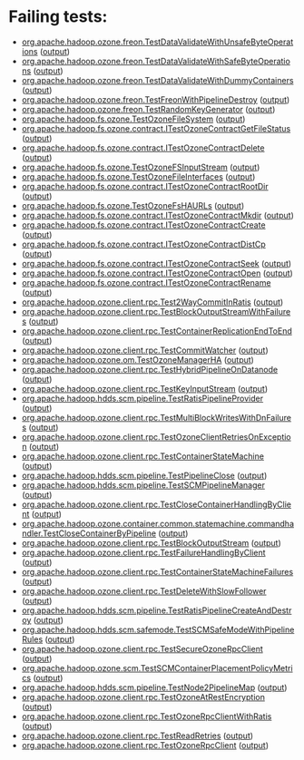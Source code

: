 # Failing tests: 

 * [org.apache.hadoop.ozone.freon.TestDataValidateWithUnsafeByteOperations](/tmp/log/pr/pr-hdds-1569-5gmkr/integration/workdir/hadoop-ozone/tools/org.apache.hadoop.ozone.freon.TestDataValidateWithUnsafeByteOperations.txt) ([output](/tmp/log/pr/pr-hdds-1569-5gmkr/integration/workdir/hadoop-ozone/tools/org.apache.hadoop.ozone.freon.TestDataValidateWithUnsafeByteOperations-output.txt/))
 * [org.apache.hadoop.ozone.freon.TestDataValidateWithSafeByteOperations](/tmp/log/pr/pr-hdds-1569-5gmkr/integration/workdir/hadoop-ozone/tools/org.apache.hadoop.ozone.freon.TestDataValidateWithSafeByteOperations.txt) ([output](/tmp/log/pr/pr-hdds-1569-5gmkr/integration/workdir/hadoop-ozone/tools/org.apache.hadoop.ozone.freon.TestDataValidateWithSafeByteOperations-output.txt/))
 * [org.apache.hadoop.ozone.freon.TestDataValidateWithDummyContainers](/tmp/log/pr/pr-hdds-1569-5gmkr/integration/workdir/hadoop-ozone/tools/org.apache.hadoop.ozone.freon.TestDataValidateWithDummyContainers.txt) ([output](/tmp/log/pr/pr-hdds-1569-5gmkr/integration/workdir/hadoop-ozone/tools/org.apache.hadoop.ozone.freon.TestDataValidateWithDummyContainers-output.txt/))
 * [org.apache.hadoop.ozone.freon.TestFreonWithPipelineDestroy](/tmp/log/pr/pr-hdds-1569-5gmkr/integration/workdir/hadoop-ozone/tools/org.apache.hadoop.ozone.freon.TestFreonWithPipelineDestroy.txt) ([output](/tmp/log/pr/pr-hdds-1569-5gmkr/integration/workdir/hadoop-ozone/tools/org.apache.hadoop.ozone.freon.TestFreonWithPipelineDestroy-output.txt/))
 * [org.apache.hadoop.ozone.freon.TestRandomKeyGenerator](/tmp/log/pr/pr-hdds-1569-5gmkr/integration/workdir/hadoop-ozone/tools/org.apache.hadoop.ozone.freon.TestRandomKeyGenerator.txt) ([output](/tmp/log/pr/pr-hdds-1569-5gmkr/integration/workdir/hadoop-ozone/tools/org.apache.hadoop.ozone.freon.TestRandomKeyGenerator-output.txt/))
 * [org.apache.hadoop.fs.ozone.TestOzoneFileSystem](/tmp/log/pr/pr-hdds-1569-5gmkr/integration/workdir/hadoop-ozone/ozonefs/org.apache.hadoop.fs.ozone.TestOzoneFileSystem.txt) ([output](/tmp/log/pr/pr-hdds-1569-5gmkr/integration/workdir/hadoop-ozone/ozonefs/org.apache.hadoop.fs.ozone.TestOzoneFileSystem-output.txt/))
 * [org.apache.hadoop.fs.ozone.contract.ITestOzoneContractGetFileStatus](/tmp/log/pr/pr-hdds-1569-5gmkr/integration/workdir/hadoop-ozone/ozonefs/org.apache.hadoop.fs.ozone.contract.ITestOzoneContractGetFileStatus.txt) ([output](/tmp/log/pr/pr-hdds-1569-5gmkr/integration/workdir/hadoop-ozone/ozonefs/org.apache.hadoop.fs.ozone.contract.ITestOzoneContractGetFileStatus-output.txt/))
 * [org.apache.hadoop.fs.ozone.contract.ITestOzoneContractDelete](/tmp/log/pr/pr-hdds-1569-5gmkr/integration/workdir/hadoop-ozone/ozonefs/org.apache.hadoop.fs.ozone.contract.ITestOzoneContractDelete.txt) ([output](/tmp/log/pr/pr-hdds-1569-5gmkr/integration/workdir/hadoop-ozone/ozonefs/org.apache.hadoop.fs.ozone.contract.ITestOzoneContractDelete-output.txt/))
 * [org.apache.hadoop.fs.ozone.TestOzoneFSInputStream](/tmp/log/pr/pr-hdds-1569-5gmkr/integration/workdir/hadoop-ozone/ozonefs/org.apache.hadoop.fs.ozone.TestOzoneFSInputStream.txt) ([output](/tmp/log/pr/pr-hdds-1569-5gmkr/integration/workdir/hadoop-ozone/ozonefs/org.apache.hadoop.fs.ozone.TestOzoneFSInputStream-output.txt/))
 * [org.apache.hadoop.fs.ozone.TestOzoneFileInterfaces](/tmp/log/pr/pr-hdds-1569-5gmkr/integration/workdir/hadoop-ozone/ozonefs/org.apache.hadoop.fs.ozone.TestOzoneFileInterfaces.txt) ([output](/tmp/log/pr/pr-hdds-1569-5gmkr/integration/workdir/hadoop-ozone/ozonefs/org.apache.hadoop.fs.ozone.TestOzoneFileInterfaces-output.txt/))
 * [org.apache.hadoop.fs.ozone.contract.ITestOzoneContractRootDir](/tmp/log/pr/pr-hdds-1569-5gmkr/integration/workdir/hadoop-ozone/ozonefs/org.apache.hadoop.fs.ozone.contract.ITestOzoneContractRootDir.txt) ([output](/tmp/log/pr/pr-hdds-1569-5gmkr/integration/workdir/hadoop-ozone/ozonefs/org.apache.hadoop.fs.ozone.contract.ITestOzoneContractRootDir-output.txt/))
 * [org.apache.hadoop.fs.ozone.TestOzoneFsHAURLs](/tmp/log/pr/pr-hdds-1569-5gmkr/integration/workdir/hadoop-ozone/ozonefs/org.apache.hadoop.fs.ozone.TestOzoneFsHAURLs.txt) ([output](/tmp/log/pr/pr-hdds-1569-5gmkr/integration/workdir/hadoop-ozone/ozonefs/org.apache.hadoop.fs.ozone.TestOzoneFsHAURLs-output.txt/))
 * [org.apache.hadoop.fs.ozone.contract.ITestOzoneContractMkdir](/tmp/log/pr/pr-hdds-1569-5gmkr/integration/workdir/hadoop-ozone/ozonefs/org.apache.hadoop.fs.ozone.contract.ITestOzoneContractMkdir.txt) ([output](/tmp/log/pr/pr-hdds-1569-5gmkr/integration/workdir/hadoop-ozone/ozonefs/org.apache.hadoop.fs.ozone.contract.ITestOzoneContractMkdir-output.txt/))
 * [org.apache.hadoop.fs.ozone.contract.ITestOzoneContractCreate](/tmp/log/pr/pr-hdds-1569-5gmkr/integration/workdir/hadoop-ozone/ozonefs/org.apache.hadoop.fs.ozone.contract.ITestOzoneContractCreate.txt) ([output](/tmp/log/pr/pr-hdds-1569-5gmkr/integration/workdir/hadoop-ozone/ozonefs/org.apache.hadoop.fs.ozone.contract.ITestOzoneContractCreate-output.txt/))
 * [org.apache.hadoop.fs.ozone.contract.ITestOzoneContractDistCp](/tmp/log/pr/pr-hdds-1569-5gmkr/integration/workdir/hadoop-ozone/ozonefs/org.apache.hadoop.fs.ozone.contract.ITestOzoneContractDistCp.txt) ([output](/tmp/log/pr/pr-hdds-1569-5gmkr/integration/workdir/hadoop-ozone/ozonefs/org.apache.hadoop.fs.ozone.contract.ITestOzoneContractDistCp-output.txt/))
 * [org.apache.hadoop.fs.ozone.contract.ITestOzoneContractSeek](/tmp/log/pr/pr-hdds-1569-5gmkr/integration/workdir/hadoop-ozone/ozonefs/org.apache.hadoop.fs.ozone.contract.ITestOzoneContractSeek.txt) ([output](/tmp/log/pr/pr-hdds-1569-5gmkr/integration/workdir/hadoop-ozone/ozonefs/org.apache.hadoop.fs.ozone.contract.ITestOzoneContractSeek-output.txt/))
 * [org.apache.hadoop.fs.ozone.contract.ITestOzoneContractOpen](/tmp/log/pr/pr-hdds-1569-5gmkr/integration/workdir/hadoop-ozone/ozonefs/org.apache.hadoop.fs.ozone.contract.ITestOzoneContractOpen.txt) ([output](/tmp/log/pr/pr-hdds-1569-5gmkr/integration/workdir/hadoop-ozone/ozonefs/org.apache.hadoop.fs.ozone.contract.ITestOzoneContractOpen-output.txt/))
 * [org.apache.hadoop.fs.ozone.contract.ITestOzoneContractRename](/tmp/log/pr/pr-hdds-1569-5gmkr/integration/workdir/hadoop-ozone/ozonefs/org.apache.hadoop.fs.ozone.contract.ITestOzoneContractRename.txt) ([output](/tmp/log/pr/pr-hdds-1569-5gmkr/integration/workdir/hadoop-ozone/ozonefs/org.apache.hadoop.fs.ozone.contract.ITestOzoneContractRename-output.txt/))
 * [org.apache.hadoop.ozone.client.rpc.Test2WayCommitInRatis](/tmp/log/pr/pr-hdds-1569-5gmkr/integration/workdir/hadoop-ozone/integration-test/org.apache.hadoop.ozone.client.rpc.Test2WayCommitInRatis.txt) ([output](/tmp/log/pr/pr-hdds-1569-5gmkr/integration/workdir/hadoop-ozone/integration-test/org.apache.hadoop.ozone.client.rpc.Test2WayCommitInRatis-output.txt/))
 * [org.apache.hadoop.ozone.client.rpc.TestBlockOutputStreamWithFailures](/tmp/log/pr/pr-hdds-1569-5gmkr/integration/workdir/hadoop-ozone/integration-test/org.apache.hadoop.ozone.client.rpc.TestBlockOutputStreamWithFailures.txt) ([output](/tmp/log/pr/pr-hdds-1569-5gmkr/integration/workdir/hadoop-ozone/integration-test/org.apache.hadoop.ozone.client.rpc.TestBlockOutputStreamWithFailures-output.txt/))
 * [org.apache.hadoop.ozone.client.rpc.TestContainerReplicationEndToEnd](/tmp/log/pr/pr-hdds-1569-5gmkr/integration/workdir/hadoop-ozone/integration-test/org.apache.hadoop.ozone.client.rpc.TestContainerReplicationEndToEnd.txt) ([output](/tmp/log/pr/pr-hdds-1569-5gmkr/integration/workdir/hadoop-ozone/integration-test/org.apache.hadoop.ozone.client.rpc.TestContainerReplicationEndToEnd-output.txt/))
 * [org.apache.hadoop.ozone.client.rpc.TestCommitWatcher](/tmp/log/pr/pr-hdds-1569-5gmkr/integration/workdir/hadoop-ozone/integration-test/org.apache.hadoop.ozone.client.rpc.TestCommitWatcher.txt) ([output](/tmp/log/pr/pr-hdds-1569-5gmkr/integration/workdir/hadoop-ozone/integration-test/org.apache.hadoop.ozone.client.rpc.TestCommitWatcher-output.txt/))
 * [org.apache.hadoop.ozone.om.TestOzoneManagerHA](/tmp/log/pr/pr-hdds-1569-5gmkr/integration/workdir/hadoop-ozone/integration-test/org.apache.hadoop.ozone.om.TestOzoneManagerHA.txt) ([output](/tmp/log/pr/pr-hdds-1569-5gmkr/integration/workdir/hadoop-ozone/integration-test/org.apache.hadoop.ozone.om.TestOzoneManagerHA-output.txt/))
 * [org.apache.hadoop.ozone.client.rpc.TestHybridPipelineOnDatanode](/tmp/log/pr/pr-hdds-1569-5gmkr/integration/workdir/hadoop-ozone/integration-test/org.apache.hadoop.ozone.client.rpc.TestHybridPipelineOnDatanode.txt) ([output](/tmp/log/pr/pr-hdds-1569-5gmkr/integration/workdir/hadoop-ozone/integration-test/org.apache.hadoop.ozone.client.rpc.TestHybridPipelineOnDatanode-output.txt/))
 * [org.apache.hadoop.ozone.client.rpc.TestKeyInputStream](/tmp/log/pr/pr-hdds-1569-5gmkr/integration/workdir/hadoop-ozone/integration-test/org.apache.hadoop.ozone.client.rpc.TestKeyInputStream.txt) ([output](/tmp/log/pr/pr-hdds-1569-5gmkr/integration/workdir/hadoop-ozone/integration-test/org.apache.hadoop.ozone.client.rpc.TestKeyInputStream-output.txt/))
 * [org.apache.hadoop.hdds.scm.pipeline.TestRatisPipelineProvider](/tmp/log/pr/pr-hdds-1569-5gmkr/integration/workdir/hadoop-ozone/integration-test/org.apache.hadoop.hdds.scm.pipeline.TestRatisPipelineProvider.txt) ([output](/tmp/log/pr/pr-hdds-1569-5gmkr/integration/workdir/hadoop-ozone/integration-test/org.apache.hadoop.hdds.scm.pipeline.TestRatisPipelineProvider-output.txt/))
 * [org.apache.hadoop.ozone.client.rpc.TestMultiBlockWritesWithDnFailures](/tmp/log/pr/pr-hdds-1569-5gmkr/integration/workdir/hadoop-ozone/integration-test/org.apache.hadoop.ozone.client.rpc.TestMultiBlockWritesWithDnFailures.txt) ([output](/tmp/log/pr/pr-hdds-1569-5gmkr/integration/workdir/hadoop-ozone/integration-test/org.apache.hadoop.ozone.client.rpc.TestMultiBlockWritesWithDnFailures-output.txt/))
 * [org.apache.hadoop.ozone.client.rpc.TestOzoneClientRetriesOnException](/tmp/log/pr/pr-hdds-1569-5gmkr/integration/workdir/hadoop-ozone/integration-test/org.apache.hadoop.ozone.client.rpc.TestOzoneClientRetriesOnException.txt) ([output](/tmp/log/pr/pr-hdds-1569-5gmkr/integration/workdir/hadoop-ozone/integration-test/org.apache.hadoop.ozone.client.rpc.TestOzoneClientRetriesOnException-output.txt/))
 * [org.apache.hadoop.ozone.client.rpc.TestContainerStateMachine](/tmp/log/pr/pr-hdds-1569-5gmkr/integration/workdir/hadoop-ozone/integration-test/org.apache.hadoop.ozone.client.rpc.TestContainerStateMachine.txt) ([output](/tmp/log/pr/pr-hdds-1569-5gmkr/integration/workdir/hadoop-ozone/integration-test/org.apache.hadoop.ozone.client.rpc.TestContainerStateMachine-output.txt/))
 * [org.apache.hadoop.hdds.scm.pipeline.TestPipelineClose](/tmp/log/pr/pr-hdds-1569-5gmkr/integration/workdir/hadoop-ozone/integration-test/org.apache.hadoop.hdds.scm.pipeline.TestPipelineClose.txt) ([output](/tmp/log/pr/pr-hdds-1569-5gmkr/integration/workdir/hadoop-ozone/integration-test/org.apache.hadoop.hdds.scm.pipeline.TestPipelineClose-output.txt/))
 * [org.apache.hadoop.hdds.scm.pipeline.TestSCMPipelineManager](/tmp/log/pr/pr-hdds-1569-5gmkr/integration/workdir/hadoop-ozone/integration-test/org.apache.hadoop.hdds.scm.pipeline.TestSCMPipelineManager.txt) ([output](/tmp/log/pr/pr-hdds-1569-5gmkr/integration/workdir/hadoop-ozone/integration-test/org.apache.hadoop.hdds.scm.pipeline.TestSCMPipelineManager-output.txt/))
 * [org.apache.hadoop.ozone.client.rpc.TestCloseContainerHandlingByClient](/tmp/log/pr/pr-hdds-1569-5gmkr/integration/workdir/hadoop-ozone/integration-test/org.apache.hadoop.ozone.client.rpc.TestCloseContainerHandlingByClient.txt) ([output](/tmp/log/pr/pr-hdds-1569-5gmkr/integration/workdir/hadoop-ozone/integration-test/org.apache.hadoop.ozone.client.rpc.TestCloseContainerHandlingByClient-output.txt/))
 * [org.apache.hadoop.ozone.container.common.statemachine.commandhandler.TestCloseContainerByPipeline](/tmp/log/pr/pr-hdds-1569-5gmkr/integration/workdir/hadoop-ozone/integration-test/org.apache.hadoop.ozone.container.common.statemachine.commandhandler.TestCloseContainerByPipeline.txt) ([output](/tmp/log/pr/pr-hdds-1569-5gmkr/integration/workdir/hadoop-ozone/integration-test/org.apache.hadoop.ozone.container.common.statemachine.commandhandler.TestCloseContainerByPipeline-output.txt/))
 * [org.apache.hadoop.ozone.client.rpc.TestBlockOutputStream](/tmp/log/pr/pr-hdds-1569-5gmkr/integration/workdir/hadoop-ozone/integration-test/org.apache.hadoop.ozone.client.rpc.TestBlockOutputStream.txt) ([output](/tmp/log/pr/pr-hdds-1569-5gmkr/integration/workdir/hadoop-ozone/integration-test/org.apache.hadoop.ozone.client.rpc.TestBlockOutputStream-output.txt/))
 * [org.apache.hadoop.ozone.client.rpc.TestFailureHandlingByClient](/tmp/log/pr/pr-hdds-1569-5gmkr/integration/workdir/hadoop-ozone/integration-test/org.apache.hadoop.ozone.client.rpc.TestFailureHandlingByClient.txt) ([output](/tmp/log/pr/pr-hdds-1569-5gmkr/integration/workdir/hadoop-ozone/integration-test/org.apache.hadoop.ozone.client.rpc.TestFailureHandlingByClient-output.txt/))
 * [org.apache.hadoop.ozone.client.rpc.TestContainerStateMachineFailures](/tmp/log/pr/pr-hdds-1569-5gmkr/integration/workdir/hadoop-ozone/integration-test/org.apache.hadoop.ozone.client.rpc.TestContainerStateMachineFailures.txt) ([output](/tmp/log/pr/pr-hdds-1569-5gmkr/integration/workdir/hadoop-ozone/integration-test/org.apache.hadoop.ozone.client.rpc.TestContainerStateMachineFailures-output.txt/))
 * [org.apache.hadoop.ozone.client.rpc.TestDeleteWithSlowFollower](/tmp/log/pr/pr-hdds-1569-5gmkr/integration/workdir/hadoop-ozone/integration-test/org.apache.hadoop.ozone.client.rpc.TestDeleteWithSlowFollower.txt) ([output](/tmp/log/pr/pr-hdds-1569-5gmkr/integration/workdir/hadoop-ozone/integration-test/org.apache.hadoop.ozone.client.rpc.TestDeleteWithSlowFollower-output.txt/))
 * [org.apache.hadoop.hdds.scm.pipeline.TestRatisPipelineCreateAndDestroy](/tmp/log/pr/pr-hdds-1569-5gmkr/integration/workdir/hadoop-ozone/integration-test/org.apache.hadoop.hdds.scm.pipeline.TestRatisPipelineCreateAndDestroy.txt) ([output](/tmp/log/pr/pr-hdds-1569-5gmkr/integration/workdir/hadoop-ozone/integration-test/org.apache.hadoop.hdds.scm.pipeline.TestRatisPipelineCreateAndDestroy-output.txt/))
 * [org.apache.hadoop.hdds.scm.safemode.TestSCMSafeModeWithPipelineRules](/tmp/log/pr/pr-hdds-1569-5gmkr/integration/workdir/hadoop-ozone/integration-test/org.apache.hadoop.hdds.scm.safemode.TestSCMSafeModeWithPipelineRules.txt) ([output](/tmp/log/pr/pr-hdds-1569-5gmkr/integration/workdir/hadoop-ozone/integration-test/org.apache.hadoop.hdds.scm.safemode.TestSCMSafeModeWithPipelineRules-output.txt/))
 * [org.apache.hadoop.ozone.client.rpc.TestSecureOzoneRpcClient](/tmp/log/pr/pr-hdds-1569-5gmkr/integration/workdir/hadoop-ozone/integration-test/org.apache.hadoop.ozone.client.rpc.TestSecureOzoneRpcClient.txt) ([output](/tmp/log/pr/pr-hdds-1569-5gmkr/integration/workdir/hadoop-ozone/integration-test/org.apache.hadoop.ozone.client.rpc.TestSecureOzoneRpcClient-output.txt/))
 * [org.apache.hadoop.ozone.scm.TestSCMContainerPlacementPolicyMetrics](/tmp/log/pr/pr-hdds-1569-5gmkr/integration/workdir/hadoop-ozone/integration-test/org.apache.hadoop.ozone.scm.TestSCMContainerPlacementPolicyMetrics.txt) ([output](/tmp/log/pr/pr-hdds-1569-5gmkr/integration/workdir/hadoop-ozone/integration-test/org.apache.hadoop.ozone.scm.TestSCMContainerPlacementPolicyMetrics-output.txt/))
 * [org.apache.hadoop.hdds.scm.pipeline.TestNode2PipelineMap](/tmp/log/pr/pr-hdds-1569-5gmkr/integration/workdir/hadoop-ozone/integration-test/org.apache.hadoop.hdds.scm.pipeline.TestNode2PipelineMap.txt) ([output](/tmp/log/pr/pr-hdds-1569-5gmkr/integration/workdir/hadoop-ozone/integration-test/org.apache.hadoop.hdds.scm.pipeline.TestNode2PipelineMap-output.txt/))
 * [org.apache.hadoop.ozone.client.rpc.TestOzoneAtRestEncryption](/tmp/log/pr/pr-hdds-1569-5gmkr/integration/workdir/hadoop-ozone/integration-test/org.apache.hadoop.ozone.client.rpc.TestOzoneAtRestEncryption.txt) ([output](/tmp/log/pr/pr-hdds-1569-5gmkr/integration/workdir/hadoop-ozone/integration-test/org.apache.hadoop.ozone.client.rpc.TestOzoneAtRestEncryption-output.txt/))
 * [org.apache.hadoop.ozone.client.rpc.TestOzoneRpcClientWithRatis](/tmp/log/pr/pr-hdds-1569-5gmkr/integration/workdir/hadoop-ozone/integration-test/org.apache.hadoop.ozone.client.rpc.TestOzoneRpcClientWithRatis.txt) ([output](/tmp/log/pr/pr-hdds-1569-5gmkr/integration/workdir/hadoop-ozone/integration-test/org.apache.hadoop.ozone.client.rpc.TestOzoneRpcClientWithRatis-output.txt/))
 * [org.apache.hadoop.ozone.client.rpc.TestReadRetries](/tmp/log/pr/pr-hdds-1569-5gmkr/integration/workdir/hadoop-ozone/integration-test/org.apache.hadoop.ozone.client.rpc.TestReadRetries.txt) ([output](/tmp/log/pr/pr-hdds-1569-5gmkr/integration/workdir/hadoop-ozone/integration-test/org.apache.hadoop.ozone.client.rpc.TestReadRetries-output.txt/))
 * [org.apache.hadoop.ozone.client.rpc.TestOzoneRpcClient](/tmp/log/pr/pr-hdds-1569-5gmkr/integration/workdir/hadoop-ozone/integration-test/org.apache.hadoop.ozone.client.rpc.TestOzoneRpcClient.txt) ([output](/tmp/log/pr/pr-hdds-1569-5gmkr/integration/workdir/hadoop-ozone/integration-test/org.apache.hadoop.ozone.client.rpc.TestOzoneRpcClient-output.txt/))
